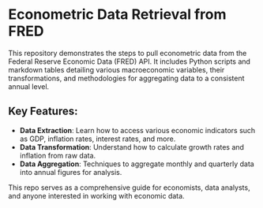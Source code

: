 # Econometric Data Retrieval from FRED

This repository demonstrates the steps to pull econometric data from the Federal Reserve Economic Data (FRED) API. It includes Python scripts and markdown tables detailing various macroeconomic variables, their transformations, and methodologies for aggregating data to a consistent annual level.

## Key Features:
- **Data Extraction**: Learn how to access various economic indicators such as GDP, inflation rates, interest rates, and more.
- **Data Transformation**: Understand how to calculate growth rates and inflation from raw data.
- **Data Aggregation**: Techniques to aggregate monthly and quarterly data into annual figures for analysis.

This repo serves as a comprehensive guide for economists, data analysts, and anyone interested in working with economic data.

